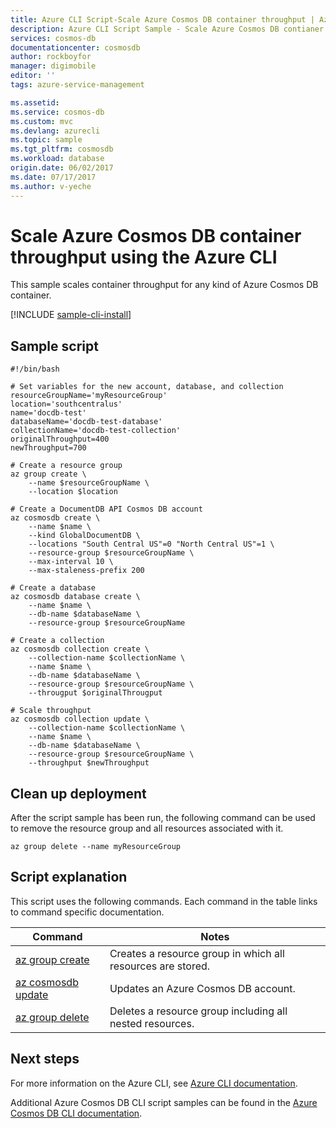 ```yaml
---
title: Azure CLI Script-Scale Azure Cosmos DB container throughput | Azure
description: Azure CLI Script Sample - Scale Azure Cosmos DB contianer throughput
services: cosmos-db
documentationcenter: cosmosdb
author: rockboyfor
manager: digimobile
editor: ''
tags: azure-service-management

ms.assetid:
ms.service: cosmos-db
ms.custom: mvc
ms.devlang: azurecli
ms.topic: sample
ms.tgt_pltfrm: cosmosdb
ms.workload: database
origin.date: 06/02/2017
ms.date: 07/17/2017
ms.author: v-yeche
---
```


# Scale Azure Cosmos DB container throughput using the Azure CLI

This sample scales container throughput for any kind of Azure Cosmos DB container.  

[!INCLUDE [sample-cli-install](../../../includes/sample-cli-install.md)]
<!-- Not Available [!INCLUDE [cloud-shell-try-it.md](../../../includes/cloud-shell-try-it.md)] -->

## Sample script

```azurecli-interactive
#!/bin/bash

# Set variables for the new account, database, and collection
resourceGroupName='myResourceGroup'
location='southcentralus'
name='docdb-test'
databaseName='docdb-test-database'
collectionName='docdb-test-collection'
originalThroughput=400 
newThroughput=700

# Create a resource group
az group create \
    --name $resourceGroupName \
    --location $location

# Create a DocumentDB API Cosmos DB account
az cosmosdb create \
    --name $name \
    --kind GlobalDocumentDB \
    --locations "South Central US"=0 "North Central US"=1 \
    --resource-group $resourceGroupName \
    --max-interval 10 \
    --max-staleness-prefix 200 

# Create a database 
az cosmosdb database create \
    --name $name \
    --db-name $databaseName \
    --resource-group $resourceGroupName

# Create a collection
az cosmosdb collection create \
    --collection-name $collectionName \
    --name $name \
    --db-name $databaseName \
    --resource-group $resourceGroupName \
    --througput $originalThrougput

# Scale throughput
az cosmosdb collection update \
    --collection-name $collectionName \
    --name $name \
    --db-name $databaseName \
    --resource-group $resourceGroupName \
    --throughput $newThroughput

```

## Clean up deployment

After the script sample has been run, the following command can be used to remove the resource group and all resources associated with it.

```azurecli-interactive
az group delete --name myResourceGroup
```

## Script explanation

This script uses the following commands. Each command in the table links to command specific documentation.

| Command | Notes |
|---|---|
| [az group create](https://docs.microsoft.com/zh-cn/cli/azure/group#create) | Creates a resource group in which all resources are stored. |
| [az cosmosdb update](https://docs.microsoft.com/zh-cn/cli/azure/cosmosdb/name#update) | Updates an Azure Cosmos DB account. |
| [az group delete](https://docs.microsoft.com/zh-cn/cli/azure/resource#delete) | Deletes a resource group including all nested resources. |

## Next steps

For more information on the Azure CLI, see [Azure CLI documentation](https://docs.microsoft.com/zh-cn/cli/azure/overview).

Additional Azure Cosmos DB CLI script samples can be found in the [Azure Cosmos DB CLI documentation](../cli-samples.md).